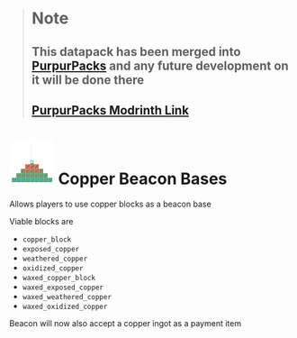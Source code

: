 > # Note
> ## This datapack has been merged into [PurpurPacks](https://github.com/PurpurMC/PurpurPacks) and any future development on it will be done there
> ## [PurpurPacks Modrinth Link](https://modrinth.com/user/PurpurMC/datapacks)


# ![image](https://raw.githubusercontent.com/ADHDMC/Copper-beacon-bases/master/pack.png) Copper Beacon Bases 

Allows players to use copper blocks as a beacon base

Viable blocks are

* `copper_block`
* `exposed_copper`
* `weathered_copper`
* `oxidized_copper`
* `waxed_copper_block`
* `waxed_exposed_copper`
* `waxed_weathered_copper`
* `waxed_oxidized_copper`

Beacon will now also accept a copper ingot as a payment item
